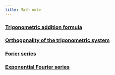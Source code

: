 ```yaml
---
title: Math note
---
```


### [Trigonometric addition formula](https://enginebeast.github.io/2025-09-18-trigo_add/)

### [Orthogonality of the trigonometric system](https://enginebeast.github.io/math2)

### [Forier series](https://enginebeast.github.io/2025-09-17-fourier_series/)

### [Exponential Fourier series](https://enginebeast.github.io/2025-09-20-exponential_fourier/)
